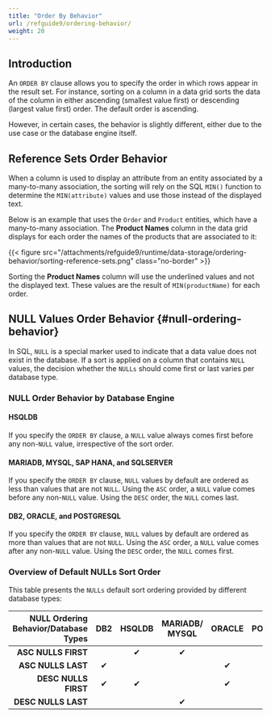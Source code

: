 ```yaml
---
title: "Order By Behavior"
url: /refguide9/ordering-behavior/
weight: 20
---
```


## Introduction

An `ORDER BY` clause allows you to specify the order in which rows appear in the result set. For instance, sorting on a column in a data grid sorts the data of the column in either ascending (smallest value first) or descending (largest value first) order. The default order is ascending.

However, in certain cases, the behavior is slightly different, either due to the use case or the database engine itself.

## Reference Sets Order Behavior

When a column is used to display an attribute from an entity associated by a many-to-many association, the sorting will rely on the SQL `MIN()` function to determine the `MIN(attribute)` values and use those instead of the displayed text.

Below is an example that uses the `Order` and `Product` entities, which have a many-to-many association. The **Product Names** column in the data grid displays for each order the names of the products that are associated to it:

{{< figure src="/attachments/refguide9/runtime/data-storage/ordering-behavior/sorting-reference-sets.png" class="no-border" >}}

Sorting the **Product Names** column will use the underlined values and not the displayed text. These values are the result of `MIN(productName)` for each order.

## NULL Values Order Behavior {#null-ordering-behavior}

In SQL, `NULL` is a special marker used to indicate that a data value does not exist in the database. If a sort is applied on a column that contains `NULL` values, the decision whether the `NULLs` should come first or last varies per database type.

### NULL Order Behavior by Database Engine

#### HSQLDB

If you specify the `ORDER BY` clause, a `NULL` value always comes first before any non-`NULL` value, irrespective of the sort order.

#### MARIADB, MYSQL, SAP HANA, and SQLSERVER

If you specify the `ORDER BY` clause, `NULL` values by default are ordered as less than values that are not `NULL`. Using the `ASC` order, a `NULL` value comes before any non-`NULL` value. Using the `DESC` order, the `NULL` comes last.

#### DB2, ORACLE, and POSTGRESQL

If you specify the `ORDER BY` clause, `NULL` values by default are ordered as more than values that are not `NULL`. Using the `ASC` order, a `NULL` value comes after any non-`NULL` value. Using the `DESC` order, the `NULL` comes first.

### Overview of Default NULLs Sort Order

This table presents the `NULLs` default sort ordering provided by different database types:

| NULL Ordering Behavior/Database Types  | DB2 | HSQLDB | MARIADB/ MYSQL | ORACLE | POSTGRESQL | SAP HANA | SQL SERVER |
|---------------------:|:-:|:-:|:-:|:-:|:-:|:-:|:-:|
| **ASC NULLS FIRST** |  | ✔ | ✔ |  |   | ✔ | ✔ |
| **ASC NULLS LAST**| ✔ |  |  |  ✔ |  ✔| | |
| **DESC NULLS FIRST**| ✔ | ✔ |   | ✔  | ✔| | |
| **DESC NULLS LAST**|  |  | ✔ |   |  | ✔ | ✔ |
